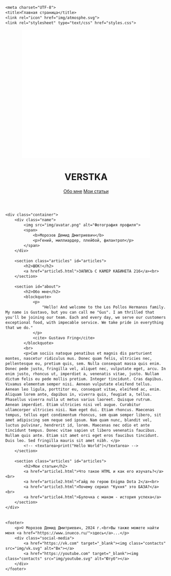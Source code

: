 <!DOCTYPE html>
<html lang="ru">
<head>
    
    <meta charset="UTF-8">
    <title>Главная страница</title>
    <link rel="icon" href="img/atmosphe.svg">
    <link rel="stylesheet" type="text/css" href="styles.css">
</head>
<body>
    <header> 
        <a href="index.html"><img src="img/atmosphe.svg" alt="Икока сайта"></a>
        <h1>VERSTKA</h1>
        <nav>
            <a href="#about">Обо мне</a>
            <a href="#articles">Мои статьи</a>
        </nav>
    </header>

    <div class="container">
        <div class="name">
            <img src="img/avatar.png" alt="Фотография профиля">
            <span>
                <b>Морозов Демид Дмитриевич</b>
                <p>Гений, миллиардер, плейбой, филантроп</p>
            </span>
        </div>

        <section class="articles" id="articles">
            <h2>ШОК!</h2>
            <a href="article5.html">ЗАПИСЬ С КАМЕР КАБИНЕТА 216</a><br>
        </section>

        <section id="about">
            <h2>Обо мне</h2>
            <blockquote>
                <p>
                    "Hello! And welcome to the Los Pollos Hermanos family. My name is Gustavo, but you can call me "Gus". I am thrilled that you'll be joining our team. Each and every day, we serve our customers exceptional food, with impecable service. We take pride in everything that we do."
                </p>
                <cite> Gustavo Fring</cite>
            </blockquote>
            <br>
            <p>Cum sociis natoque penatibus et magnis dis parturient montes, nascetur ridiculus mus. Donec quam felis, ultricies nec, pellentesque eu, pretium quis, sem. Nulla consequat massa quis enim. Donec pede justo, fringilla vel, aliquet nec, vulputate eget, arcu. In enim justo, rhoncus ut, imperdiet a, venenatis vitae, justo. Nullam dictum felis eu pede mollis pretium. Integer tincidunt. Cras dapibus. Vivamus elementum semper nisi. Aenean vulputate eleifend tellus. Aenean leo ligula, porttitor eu, consequat vitae, eleifend ac, enim. Aliquam lorem ante, dapibus in, viverra quis, feugiat a, tellus. Phasellus viverra nulla ut metus varius laoreet. Quisque rutrum. Aenean imperdiet. Etiam ultricies nisi vel augue. Curabitur ullamcorper ultricies nisi. Nam eget dui. Etiam rhoncus. Maecenas tempus, tellus eget condimentum rhoncus, sem quam semper libero, sit amet adipiscing sem neque sed ipsum. Nam quam nunc, blandit vel, luctus pulvinar, hendrerit id, lorem. Maecenas nec odio et ante tincidunt tempus. Donec vitae sapien ut libero venenatis faucibus. Nullam quis ante. Etiam sit amet orci eget eros faucibus tincidunt. Duis leo. Sed fringilla mauris sit amet nibh. </p>
            <!-- <textarea>print("Hello World")</textarea> -->
        </section>
    
        <section class="articles" id="articles">
            <h2>Мои статьи</h2>
            <a href="article1.html">Что такое HTML и как его изучать?</a><br>
            <a href="article2.html">Гайд по герою Enigma Dota 2</a><br>
            <a href="article3.html">Почему сериал "Кухня" это БАЗА?</a><br>
            <a href="article4.html">Булочка с маком - история успеха</a>
        </section>
    </div>


    <footer>
        <p>© Морозов Демид Дмитриевич, 2024 г.<br>Вы также можете найти меня <a href="https://www.inueco.ru/">здесь</a>...</p>
        <div class="social-media">
            <a href="https://vk.com" target="_blank"><img class="contacts" src="img/vk.svg" alt="Вк"></a>
            <a href="https://youtube.com" target="_blank"><img class="contacts" src="img/youtube.svg" alt="Ютуб"></a>
        </div>
    </footer>
</body>
</html>
